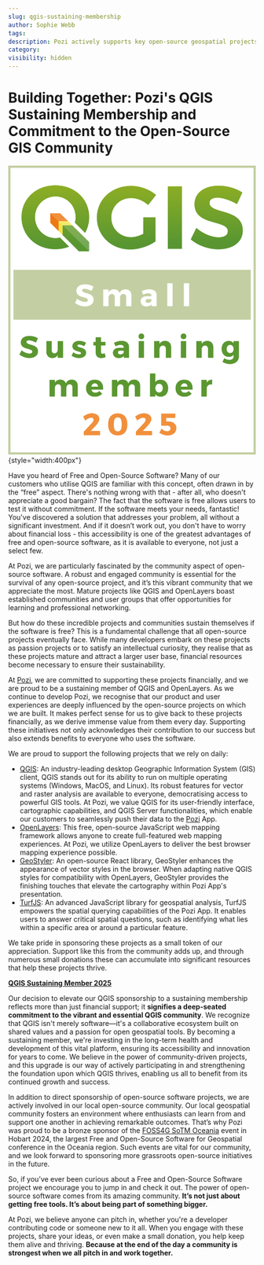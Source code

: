 ```yaml
---
slug: qgis-sustaining-membership
author: Sophie Webb
tags:
description: Pozi actively supports key open-source geospatial projects, including QGIS and OpenLayers. Discover how we’re contributing to a stronger open-source community.
category:
visibility: hidden
---
```


# Building Together: Pozi's QGIS Sustaining Membership and Commitment to the Open-Source GIS Community

![](../static/img/qgis_small_sustaining-member_2025_highres.png){style="width:400px"}

Have you heard of Free and Open-Source Software? Many of our customers who utilise QGIS are familiar with this concept, often drawn in by the “free” aspect. There's nothing wrong with that - after all, who doesn't appreciate a good bargain? The fact that the software is free allows users to test it without commitment. If the software meets your needs, fantastic! You've discovered a solution that addresses your problem, all without a significant investment. And if it doesn’t work out, you don't have to worry about financial loss - this accessibility is one of the greatest advantages of free and open-source software, as it is available to everyone, not just a select few.

At Pozi, we are particularly fascinated by the community aspect of open-source software. A robust and engaged community is essential for the survival of any open-source project, and it’s this vibrant community that we appreciate the most. Mature projects like QGIS and OpenLayers boast established communities and user groups that offer opportunities for learning and professional networking.

But how do these incredible projects and communities sustain themselves if the software is free? This is a fundamental challenge that all open-source projects eventually face. While many developers embark on these projects as passion projects or to satisfy an intellectual curiosity, they realise that as these projects mature and attract a larger user base, financial resources become necessary to ensure their sustainability.

At [Pozi](https://pozi.com/), we are committed to supporting these projects financially, and we are proud to be a sustaining member of QGIS and OpenLayers. As we continue to develop Pozi, we recognise that our product and user experiences are deeply influenced by the open-source projects on which we are built. It makes perfect sense for us to give back to these projects financially, as we derive immense value from them every day. Supporting these initiatives not only acknowledges their contribution to our success but also extends benefits to everyone who uses the software.

We are proud to support the following projects that we rely on daily:

- [QGIS](https://qgis.org/): An industry-leading desktop Geographic Information System (GIS) client, QGIS stands out for its ability to run on multiple operating systems (Windows, MacOS, and Linux). Its robust features for vector and raster analysis are available to everyone, democratising access to powerful GIS tools. At Pozi, we value QGIS for its user-friendly interface, cartographic capabilities, and QGIS Server functionalities, which enable our customers to seamlessly push their data to the [Pozi](https://pozi.com/qgis/) App.
- [OpenLayers](https://openlayers.org/): This free, open-source JavaScript web mapping framework allows anyone to create full-featured web mapping experiences. At Pozi, we utilize OpenLayers to deliver the best browser mapping experience possible.
- [GeoStyler](https://geostyler.org/): An open-source React library, GeoStyler enhances the appearance of vector styles in the browser. When adapting native QGIS styles for compatibility with OpenLayers, GeoStyler provides the finishing touches that elevate the cartography within Pozi App's presentation.
- [TurfJS](https://turfjs.org/): An advanced JavaScript library for geospatial analysis, TurfJS empowers the spatial querying capabilities of the Pozi App. It enables users to answer critical spatial questions, such as identifying what lies within a specific area or around a particular feature.

We take pride in sponsoring these projects as a small token of our appreciation. Support like this from the community adds up, and through numerous small donations these can accumulate into significant resources that help these projects thrive.

**[QGIS Sustaining Member 2025](https://qgis.org/funding/membership/members/)**

Our decision to elevate our QGIS sponsorship to a sustaining membership reflects more than just financial support; it **signifies a deep-seated commitment to the vibrant and essential QGIS community**. We recognize that QGIS isn't merely software—it's a collaborative ecosystem built on shared values and a passion for open geospatial tools. By becoming a sustaining member, we're investing in the long-term health and development of this vital platform, ensuring its accessibility and innovation for years to come. We believe in the power of community-driven projects, and this upgrade is our way of actively participating in and strengthening the foundation upon which QGIS thrives, enabling us all to benefit from its continued growth and success.

In addition to direct sponsorship of open-source software projects, we are actively involved in our local open-source community. Our local geospatial community fosters an environment where enthusiasts can learn from and support one another in achieving remarkable outcomes. That’s why Pozi was proud to be a bronze sponsor of the [FOSS4G SoTM Oceania](https://2024.foss4g-oceania.org/) event in Hobart 2024, the largest Free and Open-Source Software for Geospatial conference in the Oceania region. Such events are vital for our community, and we look forward to sponsoring more grassroots open-source initiatives in the future.

So, if you’ve ever been curious about a Free and Open-Source Software project we encourage you to jump in and check it out. The power of open-source software comes from its amazing community. **It’s not just about getting free tools. It’s about being part of something bigger.**

At Pozi, we believe anyone can pitch in, whether you're a developer contributing code or someone new to it all. When you engage with these projects, share your ideas, or even make a small donation, you help keep them alive and thriving. **Because at the end of the day a community is strongest when we all pitch in and work together.**
